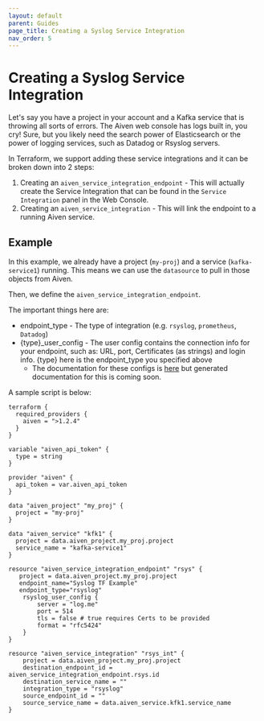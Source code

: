 ```yaml
---
layout: default
parent: Guides
page_title: Creating a Syslog Service Integration
nav_order: 5
---
```


# Creating a Syslog Service Integration

Let's say you have a project in your account and a Kafka service that is throwing all sorts of errors. The Aiven web console has logs built in, you cry! Sure, but you likely need the search power of Elasticsearch or the power of logging services, such as Datadog or Rsyslog servers.

In Terraform, we support adding these service integrations and it can be broken down into 2 steps:

1. Creating an `aiven_service_integration_endpoint` - This will actually create the Service Integration that can be found in the `Service Integration` panel in the Web Console.
2. Creating an `aiven_service_integration` - This will link the endpoint to a running Aiven service.

## Example

In this example, we already have a project (`my-proj`) and a service (`kafka-service1`) running. This means we can use the `datasource` to pull in those objects from Aiven.

Then, we define the `aiven_service_integration_endpoint`.

The important things here are:
* endpoint_type - The type of integration (e.g. `rsyslog`, `prometheus`, `Datadog`)
* {type}_user_config - The user config contains the connection info for your endpoint, such as: URL, port, Certificates (as strings) and login info. {type} here is the endpoint_type you specified above
    * The documentation for these configs is [here](https://github.com/aiven/terraform-provider-aiven/blob/8c66aab13a6bf1c4c48a1cf1e105927dab1fb93d/aiven/templates/integration_endpoints_user_config_schema.json) but generated documentation for this is coming soon.

A sample script is below:

```
terraform {
  required_providers {
    aiven = ">1.2.4"
  }
}

variable "aiven_api_token" {
  type = string
}

provider "aiven" {
  api_token = var.aiven_api_token
}

data "aiven_project" "my_proj" {
  project = "my-proj"
}

data "aiven_service" "kfk1" {
  project = data.aiven_project.my_proj.project
  service_name = "kafka-service1"
}

resource "aiven_service_integration_endpoint" "rsys" {
   project = data.aiven_project.my_proj.project
   endpoint_name="Syslog TF Example"
   endpoint_type="rsyslog"
    rsyslog_user_config {
    	server = "log.me"
    	port = 514
    	tls = false # true requires Certs to be provided
    	format = "rfc5424"
    }
}

resource "aiven_service_integration" "rsys_int" {
    project = data.aiven_project.my_proj.project
    destination_endpoint_id = aiven_service_integration_endpoint.rsys.id
    destination_service_name = ""
    integration_type = "rsyslog"
    source_endpoint_id = ""
    source_service_name = data.aiven_service.kfk1.service_name
}
```
